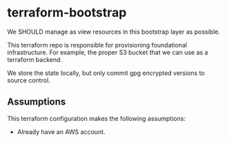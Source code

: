 # terraform-bootstrap

We SHOULD manage as view resources in this bootstrap layer as possible.

This terraform repo is responsible for provisioning foundational infrastructure.
For example, the proper S3 bucket that we can use as a terraform backend.

We store the state locally, but only commit gpg encrypted versions to source
control.

## Assumptions

This terraform configuration makes the following assumptions:

- Already have an AWS account.
